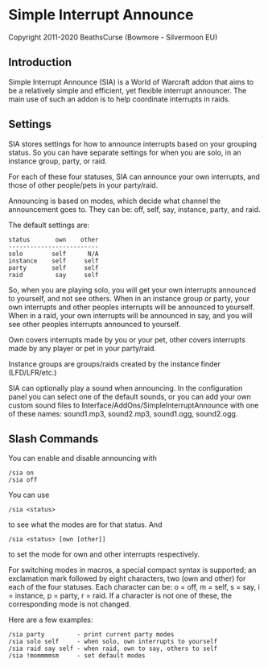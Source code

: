 
Simple Interrupt Announce
=========================

Copyright 2011-2020 BeathsCurse (Bowmore - Silvermoon EU)


Introduction
------------

Simple Interrupt Announce (SIA) is a World of Warcraft addon that aims to be
a relatively simple and efficient, yet flexible interrupt announcer. The main
use of such an addon is to help coordinate interrupts in raids.


Settings
--------

SIA stores settings for how to announce interrupts based on your grouping
status. So you can have separate settings for when you are solo, in an
instance group, party, or raid.

For each of these four statuses, SIA can announce your own interrupts, and
those of other people/pets in your party/raid.

Announcing is based on modes, which decide what channel the announcement goes
to. They can be: off, self, say, instance, party, and raid.

The default settings are:

    status       own    other
    -------------------------
    solo        self      N/A
    instance    self     self
    party       self     self
    raid         say     self

So, when you are playing solo, you will get your own interrupts announced to
yourself, and not see others. When in an instance group or party, your own
interrupts and other peoples interrupts will be announced to yourself. When
in a raid, your own interrupts will be announced in say, and you will see
other peoples interrupts announced to yourself.

Own covers interrupts made by you or your pet, other covers interrupts made
by any player or pet in your party/raid.

Instance groups are groups/raids created by the instance finder (LFD/LFR/etc.)

SIA can optionally play a sound when announcing. In the configuration panel
you can select one of the default sounds, or you can add your own custom sound
files to Interface/AddOns/SimpleInterruptAnnounce with one of these names:
sound1.mp3, sound2.mp3, sound1.ogg, sound2.ogg.


Slash Commands
--------------

You can enable and disable announcing with

    /sia on
    /sia off

You can use

    /sia <status>

to see what the modes are for that status. And

    /sia <status> [own [other]]

to set the mode for own and other interrupts respectively.

For switching modes in macros, a special compact syntax is supported; an
exclamation mark followed by eight characters, two (own and other) for each
of the four statuses. Each character can be: o = off, m = self, s = say,
i = instance, p = party, r = raid. If a character is not one of these, the
corresponding mode is not changed.

Here are a few examples:

    /sia party         - print current party modes
    /sia solo self     - when solo, own interrupts to yourself
    /sia raid say self - when raid, own to say, others to self
    /sia !mommmmsm     - set default modes
